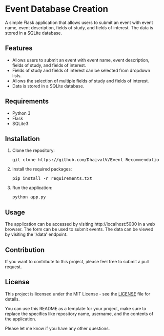 <h1>Event Database Creation</h1>

<p>A simple Flask application that allows users to submit an event with event name, event description, fields of study, and fields of interest. The data is stored in a SQLite database.</p>

<h2>Features</h2>
<ul>
    <li>Allows users to submit an event with event name, event description, fields of study, and fields of interest.</li>
    <li>Fields of study and fields of interest can be selected from dropdown lists.</li>
    <li>Allows the selection of multiple fields of study and fields of interest.</li>
    <li>Data is stored in a SQLite database.</li>
</ul>

<h2>Requirements</h2>
<ul>
    <li>Python 3</li>
    <li>Flask</li>
    <li>SQLite3</li>
</ul>

<h2>Installation</h2>
<ol>
    <li>Clone the repository:
    <pre>git clone https://github.com/DhaivatV/Event_Recommendation.git</pre></li>
    <li>Install the required packages:
    <pre>pip install -r requirements.txt</pre></li>
    <li>Run the application:
    <pre>python app.py</pre></li>
</ol>

<h2>Usage</h2>
<p>The application can be accessed by visiting http://localhost:5000 in a web browser. The form can be used to submit events. The data can be viewed by visiting the '/data' endpoint.</p>

<h2>Contribution</h2>
<p>If you want to contribute to this project, please feel free to submit a pull request.</p>

<h2>License</h2>
<p>This project is licensed under the MIT License - see the <a href="LICENSE">LICENSE</a> file for details.</p>
<p>You can use this README as a template for your project, make sure to replace the specifics like repository name, username, and the contents of the application.</p>
<p>Please let me know if you have any other questions.</p>
